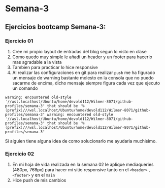 # Semana-3

## Ejercicios bootcamp Semana-3:

### Ejercicio 01 

1) Cree mi propio layout de entradas del blog segun lo visto en clase
2) Como quedo muy simple le añadi un header y un footer para hacerlo mas agradable a la vista
3) Tambien para practicar lo hice responsive  
4) Al realizar las configuraciones en git para realizar `push` me ha figurado un mensaje de warning bastante molesto en la consola que no puedo sacarme de encima, dicho mensaje siempre figura cada vez que ejecuto un comando 

`warning: encountered old-style '//wsl.localhost/Ubuntu/home/devold112/Wilmer-8071/github-profiles/semana-3' that should be '%(prefix)///wsl.localhost/Ubuntu/home/devold112/Wilmer-8071/github-profiles/semana-3'
warning: encountered old-style '//wsl.localhost/Ubuntu/home/devold112/Wilmer-8071/github-profiles/semana-3' that should be '%(prefix)///wsl.localhost/Ubuntu/home/devold112/Wilmer-8071/github-profiles/semana-3'`

Si alguien tiene alguna idea de como solucionarlo me ayudaria muchisimo.

### Ejercicio 02

1) En mi hoja de vida realizada en la semana 02 le aplique mediaqueries (480px, 768px) para hacer mi sitio responsive tanto en el `<header>` , `<footer>` y en el `main`
2) Hice push de mis cambios


